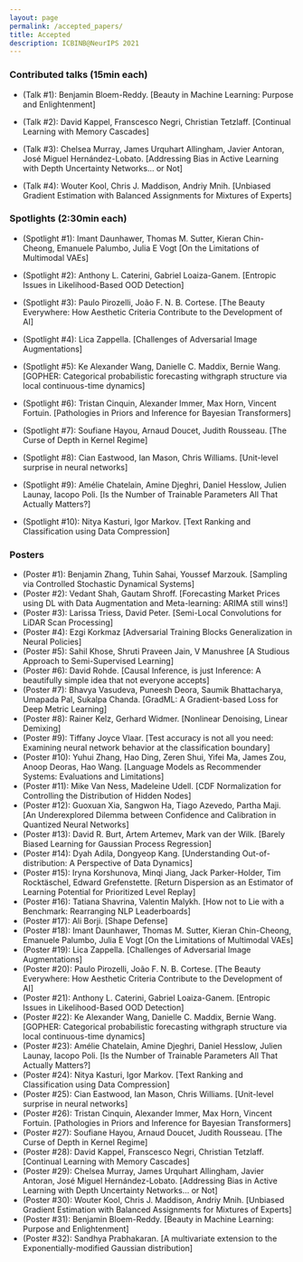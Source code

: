 ```yaml
---
layout: page
permalink: /accepted_papers/
title: Accepted
description: ICBINB@NeurIPS 2021
---
```


### Contributed talks (15min each)

* (Talk \#1): Benjamin Bloem-Reddy. [Beauty in Machine Learning: Purpose and Enlightenment]

* (Talk \#2): David Kappel, Franscesco Negri, Christian Tetzlaff. [Continual Learning with Memory Cascades]

* (Talk \#3): Chelsea Murray, James Urquhart Allingham, Javier Antoran, José Miguel Hernández-Lobato. [Addressing Bias in Active Learning with Depth Uncertainty Networks... or Not]

* (Talk \#4): Wouter Kool, Chris J. Maddison, Andriy Mnih. [Unbiased Gradient Estimation with Balanced Assignments for Mixtures of Experts]


### Spotlights (2:30min each)

* (Spotlight \#1):  Imant Daunhawer, Thomas M. Sutter, Kieran Chin-Cheong, Emanuele Palumbo, Julia E Vogt [On the Limitations of Multimodal VAEs]

* (Spotlight \#2): Anthony L. Caterini, Gabriel Loaiza-Ganem. [Entropic Issues in Likelihood-Based OOD Detection]

* (Spotlight \#3): Paulo Pirozelli, João F. N. B. Cortese. [The Beauty Everywhere: How Aesthetic Criteria Contribute to the Development of AI]

* (Spotlight \#4): Lica Zappella. [Challenges of Adversarial Image Augmentations]

* (Spotlight \#5): Ke Alexander Wang, Danielle C. Maddix, Bernie Wang. [GOPHER: Categorical probabilistic forecasting withgraph structure via local continuous-time dynamics]

* (Spotlight \#6): Tristan Cinquin, Alexander Immer, Max Horn, Vincent Fortuin. [Pathologies in Priors and Inference for Bayesian Transformers]

* (Spotlight \#7): Soufiane Hayou, Arnaud Doucet, Judith Rousseau. [The Curse of Depth in Kernel Regime]

* (Spotlight \#8): Cian Eastwood, Ian Mason, Chris Williams. [Unit-level surprise in neural networks]

* (Spotlight \#9): Amélie Chatelain, Amine Djeghri, Daniel Hesslow, Julien Launay, Iacopo Poli. [Is the Number of Trainable Parameters All That Actually Matters?]

* (Spotlight \#10):  Nitya Kasturi, Igor Markov. [Text Ranking and Classification using Data Compression]


### Posters

* (Poster \#1):  Benjamin Zhang, Tuhin Sahai, Youssef Marzouk. [Sampling via Controlled Stochastic Dynamical Systems]
* (Poster \#2):  Vedant Shah, Gautam Shroff. [Forecasting Market Prices using DL with Data Augmentation and Meta-learning: ARIMA still wins!]
* (Poster \#3):  Larissa Triess, David Peter. [Semi-Local Convolutions for LiDAR Scan Processing]
* (Poster \#4): Ezgi Korkmaz [Adversarial Training Blocks Generalization in Neural Policies]
* (Poster \#5): Sahil Khose, Shruti Praveen Jain, V Manushree [A Studious Approach to Semi-Supervised Learning]
* (Poster \#6): David Rohde. [Causal Inference, is just Inference: A beautifully simple idea that not everyone accepts]
* (Poster \#7): Bhavya Vasudeva, Puneesh Deora, Saumik Bhattacharya, Umapada Pal, Sukalpa Chanda. [GradML: A Gradient-based Loss for Deep Metric Learning]
* (Poster \#8): Rainer Kelz, Gerhard Widmer. [Nonlinear Denoising, Linear Demixing]
* (Poster \#9): Tiffany Joyce Vlaar. [Test accuracy is not all you need: Examining neural network behavior at the classification boundary]
* (Poster \#10): Yuhui Zhang, Hao Ding, Zeren Shui, Yifei Ma, James Zou, Anoop Deoras, Hao Wang. [Language Models as Recommender Systems: Evaluations and Limitations]
* (Poster \#11): Mike Van Ness, Madeleine Udell. [CDF Normalization for Controlling the Distribution of Hidden Nodes]
* (Poster \#12): Guoxuan Xia, Sangwon Ha, Tiago Azevedo, Partha Maji. [An Underexplored Dilemma between Confidence and Calibration in Quantized Neural Networks]
* (Poster \#13): David R. Burt, Artem Artemev, Mark van der Wilk. [Barely Biased Learning for Gaussian Process Regression]
* (Poster \#14): Dyah Adila, Dongyeop Kang. [Understanding Out-of-distribution: A Perspective of Data Dynamics]
* (Poster \#15): Iryna Korshunova, Minqi Jiang, Jack Parker-Holder, Tim Rocktäschel, Edward Grefenstette. [Return Dispersion as an Estimator of Learning Potential for Prioritized Level Replay]
* (Poster \#16): Tatiana Shavrina, Valentin Malykh. [How not to Lie with a Benchmark: Rearranging NLP Leaderboards]
* (Poster \#17): Ali Borji. [Shape Defense]
* (Poster \#18):  Imant Daunhawer, Thomas M. Sutter, Kieran Chin-Cheong, Emanuele Palumbo, Julia E Vogt [On the Limitations of Multimodal VAEs]
* (Poster \#19): Lica Zappella. [Challenges of Adversarial Image Augmentations]
* (Poster \#20): Paulo Pirozelli, João F. N. B. Cortese. [The Beauty Everywhere: How Aesthetic Criteria Contribute to the Development of AI]
* (Poster \#21): Anthony L. Caterini, Gabriel Loaiza-Ganem. [Entropic Issues in Likelihood-Based OOD Detection]
* (Poster \#22): Ke Alexander Wang, Danielle C. Maddix, Bernie Wang. [GOPHER: Categorical probabilistic forecasting withgraph structure via local continuous-time dynamics]
* (Poster \#23): Amélie Chatelain, Amine Djeghri, Daniel Hesslow, Julien Launay, Iacopo Poli. [Is the Number of Trainable Parameters All That Actually Matters?]
* (Poster \#24):  Nitya Kasturi, Igor Markov. [Text Ranking and Classification using Data Compression]
* (Poster \#25): Cian Eastwood, Ian Mason, Chris Williams. [Unit-level surprise in neural networks]
* (Poster \#26): Tristan Cinquin, Alexander Immer, Max Horn, Vincent Fortuin. [Pathologies in Priors and Inference for Bayesian Transformers]
* (Poster \#27): Soufiane Hayou, Arnaud Doucet, Judith Rousseau. [The Curse of Depth in Kernel Regime]
* (Poster \#28): David Kappel, Franscesco Negri, Christian Tetzlaff. [Continual Learning with Memory Cascades]
* (Poster \#29): Chelsea Murray, James Urquhart Allingham, Javier Antoran, José Miguel Hernández-Lobato. [Addressing Bias in Active Learning with Depth Uncertainty Networks... or Not]
* (Poster \#30): Wouter Kool, Chris J. Maddison, Andriy Mnih. [Unbiased Gradient Estimation with Balanced Assignments for Mixtures of Experts]
* (Poster \#31): Benjamin Bloem-Reddy. [Beauty in Machine Learning: Purpose and Enlightenment]
* (Poster \#32): Sandhya Prabhakaran. [A multivariate extension to the Exponentially-modified Gaussian distribution]
